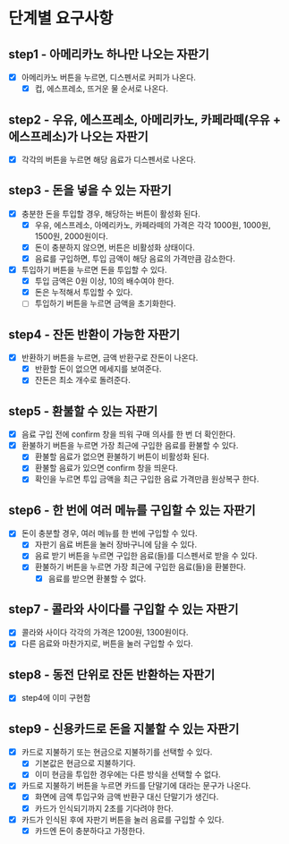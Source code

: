 # 단계별 요구사항

## step1 - 아메리카노 하나만 나오는 자판기

- [x] 아메리카노 버튼을 누르면, 디스펜서로 커피가 나온다.
  - [x] 컵, 에스프레소, 뜨거운 물 순서로 나온다.

## step2 - 우유, 에스프레소, 아메리카노, 카페라떼(우유 + 에스프레소)가 나오는 자판기

- [x] 각각의 버튼을 누르면 해당 음료가 디스펜서로 나온다.

## step3 - 돈을 넣을 수 있는 자판기

- [x] 충분한 돈을 투입할 경우, 해당하는 버튼이 활성화 된다.
  - [x] 우유, 에스프레소, 아메리카노, 카페라떼의 가격은 각각 1000원, 1000원, 1500원, 2000원이다.
  - [x] 돈이 충분하지 않으면, 버튼은 비활성화 상태이다.
  - [x] 음료를 구입하면, 투입 금액이 해당 음료의 가격만큼 감소한다.
- [x] 투입하기 버튼을 누르면 돈을 투입할 수 있다.
  - [x] 투입 금액은 0원 이상, 10의 배수여야 한다.
  - [x] 돈은 누적해서 투입할 수 있다.
  - [ ] 투입하기 버튼을 누르면 금액을 초기화한다.

## step4 - 잔돈 반환이 가능한 자판기

- [x] 반환하기 버튼을 누르면, 금액 반환구로 잔돈이 나온다.
  - [x] 반환할 돈이 없으면 메세지를 보여준다.
  - [x] 잔돈은 최소 개수로 돌려준다.

## step5 - 환불할 수 있는 자판기

- [x] 음료 구입 전에 confirm 창을 띄워 구매 의사를 한 번 더 확인한다.
- [x] 환불하기 버튼을 누르면 가장 최근에 구입한 음료를 환불할 수 있다.
  - [x] 환불할 음료가 없으면 환불하기 버튼이 비활성화 된다.
  - [x] 환불할 음료가 있으면 confirm 창을 띄운다.
  - [x] 확인을 누르면 투입 금액을 최근 구입한 음료 가격만큼 원상복구 한다.

## step6 - 한 번에 여러 메뉴를 구입할 수 있는 자판기

- [x] 돈이 충분할 경우, 여러 메뉴를 한 번에 구입할 수 있다.
  - [x] 자판기 음료 버튼을 눌러 장바구니에 담을 수 있다.
  - [x] 음료 받기 버튼을 누르면 구입한 음료(들)를 디스펜서로 받을 수 있다.
  - [x] 환불하기 버튼을 누르면 가장 최근에 구입한 음료(들)을 환불한다.
    - [x] 음료를 받으면 환불할 수 없다.

## step7 - 콜라와 사이다를 구입할 수 있는 자판기

- [x] 콜라와 사이다 각각의 가격은 1200원, 1300원이다.
- [x] 다른 음료와 마찬가지로, 버튼을 눌러 구입할 수 있다.

## step8 - 동전 단위로 잔돈 반환하는 자판기

- [x] step4에 이미 구현함

## step9 - 신용카드로 돈을 지불할 수 있는 자판기

- [x] 카드로 지불하기 또는 현금으로 지불하기를 선택할 수 있다.
  - [x] 기본값은 현금으로 지불하기다.
  - [x] 이미 현금을 투입한 경우에는 다른 방식을 선택할 수 없다.
- [x] 카드로 지불하기 버튼을 누르면 카드를 단말기에 대라는 문구가 나온다.
  - [x] 화면에 금액 투입구와 금액 반환구 대신 단말기가 생긴다.
  - [x] 카드가 인식되기까지 2초를 기다려야 한다.
- [x] 카드가 인식된 후에 자판기 버튼을 눌러 음료를 구입할 수 있다.
  - [x] 카드엔 돈이 충분하다고 가정한다.
